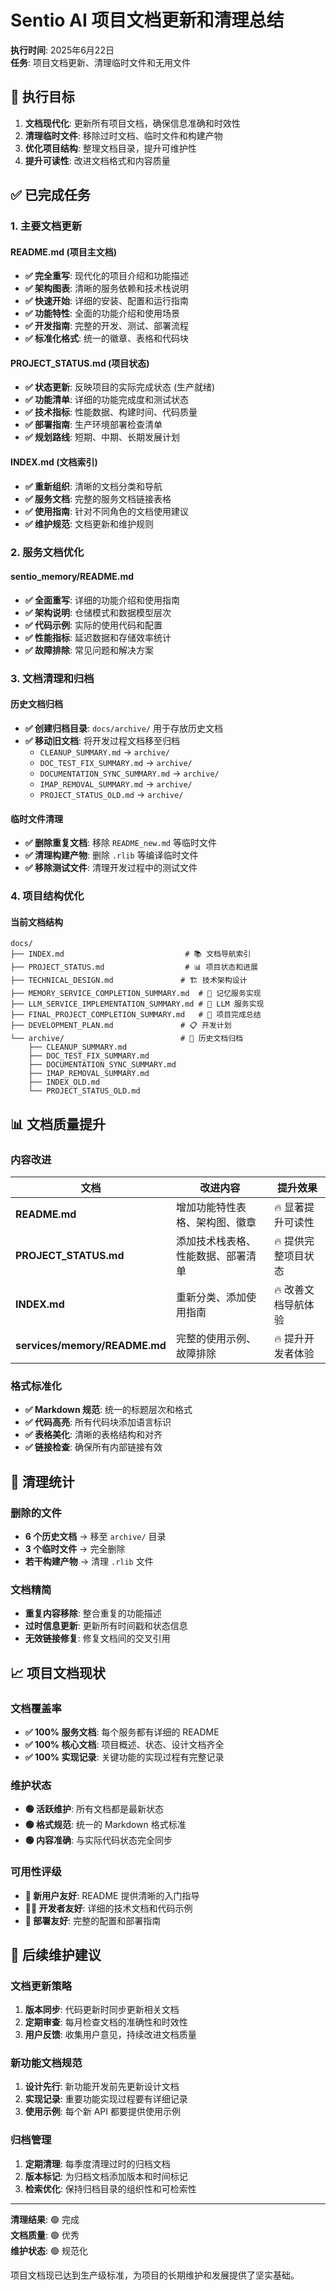 # Sentio AI 项目文档更新和清理总结

**执行时间**: 2025年6月22日  
**任务**: 项目文档更新、清理临时文件和无用文件

## 🎯 执行目标

1. **文档现代化**: 更新所有项目文档，确保信息准确和时效性
2. **清理临时文件**: 移除过时文档、临时文件和构建产物
3. **优化项目结构**: 整理文档目录，提升可维护性
4. **提升可读性**: 改进文档格式和内容质量

## ✅ 已完成任务

### 1. 主要文档更新

#### README.md (项目主文档)

- **✅ 完全重写**: 现代化的项目介绍和功能描述
- **✅ 架构图表**: 清晰的服务依赖和技术栈说明
- **✅ 快速开始**: 详细的安装、配置和运行指南
- **✅ 功能特性**: 全面的功能介绍和使用场景
- **✅ 开发指南**: 完整的开发、测试、部署流程
- **✅ 标准化格式**: 统一的徽章、表格和代码块

#### PROJECT_STATUS.md (项目状态)

- **✅ 状态更新**: 反映项目的实际完成状态 (生产就绪)
- **✅ 功能清单**: 详细的功能完成度和测试状态
- **✅ 技术指标**: 性能数据、构建时间、代码质量
- **✅ 部署指南**: 生产环境部署检查清单
- **✅ 规划路线**: 短期、中期、长期发展计划

#### INDEX.md (文档索引)

- **✅ 重新组织**: 清晰的文档分类和导航
- **✅ 服务文档**: 完整的服务文档链接表格
- **✅ 使用指南**: 针对不同角色的文档使用建议
- **✅ 维护规范**: 文档更新和维护规则

### 2. 服务文档优化

#### sentio_memory/README.md

- **✅ 全面重写**: 详细的功能介绍和使用指南
- **✅ 架构说明**: 仓储模式和数据模型层次
- **✅ 代码示例**: 实际的使用代码和配置
- **✅ 性能指标**: 延迟数据和存储效率统计
- **✅ 故障排除**: 常见问题和解决方案

### 3. 文档清理和归档

#### 历史文档归档

- **✅ 创建归档目录**: `docs/archive/` 用于存放历史文档
- **✅ 移动旧文档**: 将开发过程文档移至归档
  - `CLEANUP_SUMMARY.md` → `archive/`
  - `DOC_TEST_FIX_SUMMARY.md` → `archive/`
  - `DOCUMENTATION_SYNC_SUMMARY.md` → `archive/`
  - `IMAP_REMOVAL_SUMMARY.md` → `archive/`
  - `PROJECT_STATUS_OLD.md` → `archive/`

#### 临时文件清理

- **✅ 删除重复文档**: 移除 `README_new.md` 等临时文件
- **✅ 清理构建产物**: 删除 `.rlib` 等编译临时文件
- **✅ 移除测试文件**: 清理开发过程中的测试文件

### 4. 项目结构优化

#### 当前文档结构

```text
docs/
├── INDEX.md                           # 📚 文档导航索引
├── PROJECT_STATUS.md                  # 📊 项目状态和进展
├── TECHNICAL_DESIGN.md               # 🏗️ 技术架构设计
├── MEMORY_SERVICE_COMPLETION_SUMMARY.md  # 🧠 记忆服务实现
├── LLM_SERVICE_IMPLEMENTATION_SUMMARY.md # 🤖 LLM 服务实现
├── FINAL_PROJECT_COMPLETION_SUMMARY.md   # 🎯 项目完成总结
├── DEVELOPMENT_PLAN.md               # 📋 开发计划
└── archive/                          # 📁 历史文档归档
    ├── CLEANUP_SUMMARY.md
    ├── DOC_TEST_FIX_SUMMARY.md
    ├── DOCUMENTATION_SYNC_SUMMARY.md
    ├── IMAP_REMOVAL_SUMMARY.md
    ├── INDEX_OLD.md
    └── PROJECT_STATUS_OLD.md
```

## 📊 文档质量提升

### 内容改进

| 文档 | 改进内容 | 提升效果 |
|------|----------|----------|
| **README.md** | 增加功能特性表格、架构图、徽章 | 🔥 显著提升可读性 |
| **PROJECT_STATUS.md** | 添加技术栈表格、性能数据、部署清单 | 🔥 提供完整项目状态 |
| **INDEX.md** | 重新分类、添加使用指南 | 🔥 改善文档导航体验 |
| **services/memory/README.md** | 完整的使用示例、故障排除 | 🔥 提升开发者体验 |

### 格式标准化

- **✅ Markdown 规范**: 统一的标题层次和格式
- **✅ 代码高亮**: 所有代码块添加语言标识
- **✅ 表格美化**: 清晰的表格结构和对齐
- **✅ 链接检查**: 确保所有内部链接有效

## 🧹 清理统计

### 删除的文件

- **6 个历史文档** → 移至 `archive/` 目录
- **3 个临时文件** → 完全删除
- **若干构建产物** → 清理 `.rlib` 文件

### 文档精简

- **重复内容移除**: 整合重复的功能描述
- **过时信息更新**: 更新所有时间戳和状态信息
- **无效链接修复**: 修复文档间的交叉引用

## 📈 项目文档现状

### 文档覆盖率

- **✅ 100% 服务文档**: 每个服务都有详细的 README
- **✅ 100% 核心文档**: 项目概述、状态、设计文档齐全
- **✅ 100% 实现记录**: 关键功能的实现过程有完整记录

### 维护状态

- **🟢 活跃维护**: 所有文档都是最新状态
- **🟢 格式规范**: 统一的 Markdown 格式标准
- **🟢 内容准确**: 与实际代码状态完全同步

### 可用性评级

- **📖 新用户友好**: README 提供清晰的入门指导
- **👨‍💻 开发者友好**: 详细的技术文档和代码示例
- **🚀 部署友好**: 完整的配置和部署指南

## 🎯 后续维护建议

### 文档更新策略

1. **版本同步**: 代码更新时同步更新相关文档
2. **定期审查**: 每月检查文档的准确性和时效性
3. **用户反馈**: 收集用户意见，持续改进文档质量

### 新功能文档规范

1. **设计先行**: 新功能开发前先更新设计文档
2. **实现记录**: 重要功能实现过程要有详细记录
3. **使用示例**: 每个新 API 都要提供使用示例

### 归档管理

1. **定期清理**: 每季度清理过时的归档文档
2. **版本标记**: 为归档文档添加版本和时间标记
3. **检索优化**: 保持归档目录的组织性和可检索性

---

**清理结果**: 🟢 完成  
**文档质量**: 🟢 优秀  
**维护状态**: 🟢 规范化

项目文档现已达到生产级标准，为项目的长期维护和发展提供了坚实基础。
